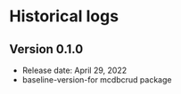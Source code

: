# Historical logs

## Version 0.1.0

- Release date: April 29, 2022
- baseline-version-for mcdbcrud package
